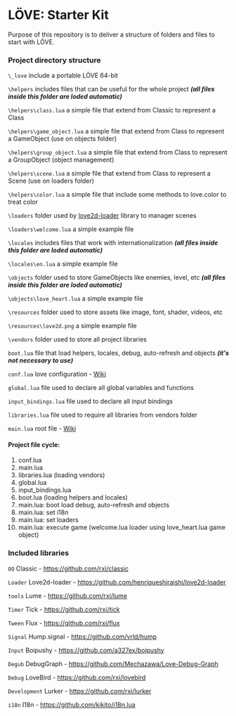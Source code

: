 # LÖVE: Starter Kit

Purpose of this repository is to deliver a structure of folders and files to start with LÖVE.

### Project directory structure

`\_love` include a portable LÖVE 64-bit

`\helpers` includes files that can be useful for the whole project ***(all files inside this folder are loded automatic)***

`\helpers\class.lua` a simple file that extend from Classic to represent a Class

`\helpers\game_object.lua` a simple file that extend from Class to represent a GameObject (use on objects folder)

`\helpers\group_object.lua` a simple file that extend from Class to represent a GroupObject (object management)

`\helpers\scene.lua` a simple file that extend from Class to represent a Scene (use on loaders folder)

`\helpers\color.lua` a simple file that include some methods to love.color to treat color

`\loaders` folder used by [love2d-loader](https://github.com/henriqueshiraishi/love2d-loader) library to manager scenes

`\loaders\welcome.lua` a simple example file

`\locales` includes files that work with internationalization ***(all files inside this folder are loded automatic)***

`\locales\en.lua` a simple example file

`\objects` folder used to store GameObjects like enemies, level, etc ***(all files inside this folder are loded automatic)***

`\objects\love_heart.lua` a simple example file

`\resources` folder used to store assets like image, font, shader, videos, etc

`\resources\love2d.png` a simple example file

`\vendors` folder used to store all project libraries

`boot.lua` file that load helpers, locales, debug, auto-refresh and objects ***(it's not necessary to use)***

`conf.lua` love configuration - [Wiki](https://love2d.org/wiki/Config_Files)

`global.lua` file used to declare all global variables and functions

`input_bindings.lua` file used to declare all input bindings

`libraries.lua` file used to require all libraries from vendors folder

`main.lua` root file - [Wiki](https://love2d.org/wiki/Getting_Started)

#### Project file cycle:

1. conf.lua
2. main.lua
3. libraries.lua (loading vendors)
4. global.lua
5. input_bindings.lua
6. boot.lua (loading helpers and locales)
7. main.lua: boot load debug, auto-refresh and objects
8. main.lua: set i18n
9. main.lua: set loaders
10. main.lua: execute game (welcome.lua loader using love_heart.lua game object)

### Included libraries

`OO` Classic - https://github.com/rxi/classic

`Loader` Love2d-loader - https://github.com/henriqueshiraishi/love2d-loader

`tools` Lume - https://github.com/rxi/lume

`Timer` Tick - https://github.com/rxi/tick

`Tween` Flux - https://github.com/rxi/flux

`Signal` Hump.signal - https://github.com/vrld/hump

`Input` Boipushy - https://github.com/a327ex/boipushy

`Degub` DebugGraph - https://github.com/Mechazawa/Love-Debug-Graph

`Debug` LoveBird - https://github.com/rxi/lovebird

`Development` Lurker - https://github.com/rxi/lurker

`i18n` I18n - https://github.com/kikito/i18n.lua 
